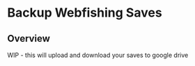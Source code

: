 # Backup Webfishing Saves

## Overview

WIP - this will upload and download your saves to google drive

